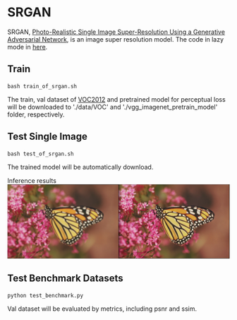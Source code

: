 # SRGAN
SRGAN, [Photo-Realistic Single Image Super-Resolution Using a Generative Adversarial Network](https://arxiv.org/abs/1609.04802), is an image super resolution model. The code in lazy mode in [here](https://github.com/Oneflow-Inc/oneflow_vision_model/tree/main/SRGAN).
## Train
```
bash train_of_srgan.sh
```

The train, val dataset of [VOC2012](http://host.robots.ox.ac.uk:8080/pascal/VOC/voc2012/index.html)  and pretrained model for perceptual loss will be downloaded to './data/VOC' and './vgg_imagenet_pretrain_model' folder, respectively.


## Test Single Image
```
bash test_of_srgan.sh
```
The trained model will be automatically download.

Inference results
![](results.png)


## Test Benchmark Datasets
```
python test_benchmark.py
```
Val dataset will be evaluated by metrics, including psnr and ssim.